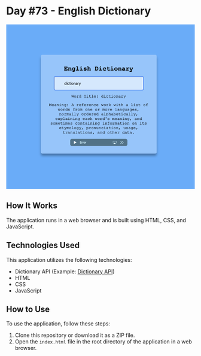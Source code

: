 # Day #73 - English Dictionary

![Project Screenshot](screenshot.png)

## How It Works

The application runs in a web browser and is built using HTML, CSS, and JavaScript.

## Technologies Used

This application utilizes the following technologies:

- Dictionary API (Example: [Dictionary API](https://api.dictionaryapi.dev))
- HTML
- CSS
- JavaScript

## How to Use

To use the application, follow these steps:

1. Clone this repository or download it as a ZIP file.
2. Open the `index.html` file in the root directory of the application in a web browser.

